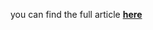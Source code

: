 you can find the full article <b><a href='https://medium.com/towards-data-science/forecasting-with-granger-causality-checking-for-time-series-spurious-correlations-5faed62c3604'>here</a></b>
